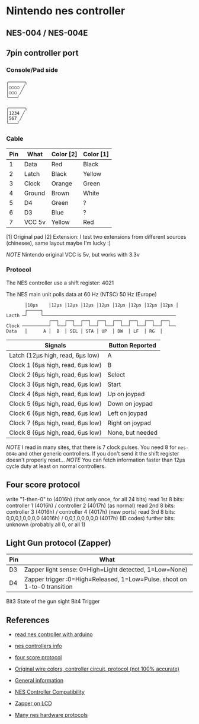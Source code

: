 # Nintendo nes controller

## NES-004 / NES-004E

## 7pin controller port

### Console/Pad side

```
╭──────╮
│○○○○ ╱
│○○○ ╱
╰───╯

╭──────╮
│1234 ╱
│567 ╱
╰───╯
```

### Cable


| Pin | What   | Color [2] | Color [1] |
| --- | ------ | --------- | --------- |
|  1  | Data   | Red       | Black     |
|  2  | Latch  | Black     | Yellow    |
|  3  | Clock  | Orange    | Green     |
|  4  | Ground | Brown     | White     |
|  5  | D4     | Green     | ?         |
|  6  | D3     | Blue      | ?         |
|  7  | VCC 5v | Yellow    | Red       |

[1] Original pad
[2] Extension:  I test two extensions from different sources (chinesee),
same layout maybe I'm lucky :)

*NOTE* Nintendo original VCC is 5v, but works with 3.3v

### Protocol

The NES controller use a shift register: 4021

The NES main unit polls data at 60 Hz (NTSC) 50 Hz (Europe)

```
       │18μs    │12μs │12μs │12μs │12μs │12μs │12μs │12μs │12μs │
       ┌─────┐
Lacth ─┘     └──────────────────────────────────────────────────
                ┌──┐  ┌──┐  ┌──┐  ┌──┐  ┌──┐  ┌──┐  ┌──┐  ┌──┐
Clock ──────────┘  └──┘  └──┘  └──┘  └──┘  └──┘  └──┘  └──┘  └──
Data   │      A │  B  │ SEL │ STA │ UP  │ DW  │ LF  │ RG  │
```


| Signals                           | Button Reported    |
| --------------------------------- | ------------------ |
| Latch  (12μs high, read, 6μs low) | A                  |
| Clock 1 (6μs high, read, 6μs low) | B                  |
| Clock 2 (6μs high, read, 6μs low) | Select             |
| Clock 3 (6μs high, read, 6μs low) | Start              |
| Clock 4 (6μs high, read, 6μs low) | Up on joypad       |
| Clock 5 (6μs high, read, 6μs low) | Down on joypad     |
| Clock 6 (6μs high, read, 6μs low) | Left on joypad     |
| Clock 7 (6μs high, read, 6μs low) | Right on joypad    |
| Clock 8 (6μs high, read, 6μs low) | None, but needed   |

*NOTE* I read in many sites, that there is 7 clock pulses.
You need 8 for `nes-004e` and other generic controllers.
If you don't send it the shift register doesn't properly reset...
*NOTE* You can fetch information faster than 12μs cycle duty at least on
normal controllers.

## Four score protocol

write "1-then-0" to (4016h) (that only once, for all 24 bits)
read 1st 8 bits: controller 1    (4016h) / controller 2   (4017h) (as normal)
read 2nd 8 bits: controller 3    (4016h) / controller 4   (4017h) (new ports)
read 3rd 8 bits: 0,0,0,1,0,0,0,0 (4016h) / 0,0,1,0,0,0,0,0 (4017h) (ID codes)
further bits: unknown (probably all 0, or all 1)


## Light Gun protocol (Zapper)

| Pin | What               |
| --- | ------             |
| D3  | Zapper light sense: 0=High=Light detected, 1=Low=None) |
| D4  | Zapper trigger :0=High=Released, 1=Low=Pulse. shoot on 1-to-0 transition |

  Bit3  State of the gun sight
  Bit4  Trigger


## References

* [read nes controller with arduino](https://www.allaboutcircuits.com/projects/nes-controller-interface-with-an-arduino-uno/)

* [nes controllers info](http://problemkaputt.de/everynes.htm#controllersjoypads)

* [four score protocol](http://wiki.nesdev.com/w/index.php/Four_Score)

* [Original wire colors, controller circuit, protocol (not 100% accurate)](http://uzebox.org/files/NES-controller-Hydra-Ch6All-v1.0.pdf)

* [General information](https://tresi.github.io/nes/)

* [NES Controller Compatibility](https://tetrissuomi.wordpress.com/english/nes-controller-compatibility/)

* [Zapper on LCD](http://neslcdmod.com/)

* [Many nes hardware protocols](https://web.archive.org/web/20130305224043/http://nocash.emubase.de/everynes.htm)
